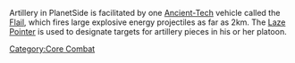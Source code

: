 Artillery in PlanetSide is facilitated by one
[Ancient-Tech](Ancient.$1.md "wikilink") vehicle called the
[Flail](Flail.md "wikilink"), which fires large explosive energy
projectiles as far as 2km. The [Laze Pointer](Laze_Pointer.md "wikilink")
is used to designate targets for artillery pieces in his or her platoon.

[Category:Core Combat](Category:Core_Combat.md "wikilink")
